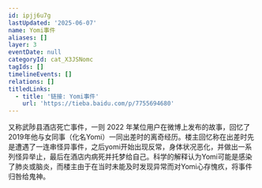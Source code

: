 ```yaml
---
id: ipjj6u7g
lastUpdated: '2025-06-07'
name: Yomi事件
aliases: []
layer: 3
eventDate: null
categoryId: cat_X3JSNomc
tagIds: []
timelineEvents: []
relations: []
titledLinks:
  - title: '链接: Yomi事件'
    url: 'https://tieba.baidu.com/p/7755694680'
---
```

又称武陟县酒店死亡事件，一则 2022 年某位用户在微博上发布的故事，回忆了2019年他与女同事（化名Yomi）一同出差时的离奇经历。楼主回忆称在出差时先是遭遇了一连串怪异事件，之后yomi开始出现反常，身体状况恶化，并做出一系列怪异举止，最后在酒店内病死并托梦给自己。科学的解释认为Yomi可能是感染了肺炎或脑炎，而楼主由于在当时未能及时发现异常而对Yomi心存愧疚，将事件归咎给鬼神。
